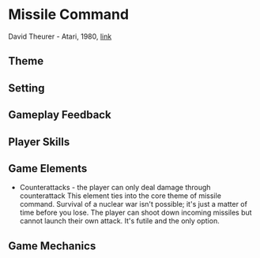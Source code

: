 # Missile Command
David Theurer - Atari, 1980, [link]()

## Theme
## Setting
## Gameplay Feedback
## Player Skills

## Game Elements
- Counterattacks - the player can only deal damage through counterattack
This element ties into the core theme of missile command. Survival of a nuclear war isn't possible; it's just a matter of time before you lose. The player can shoot down incoming missiles but cannot launch their own attack. It's futile and the only option.

## Game Mechanics